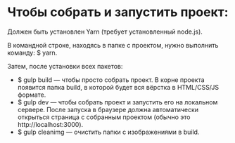 <h1>Чтобы собрать и запустить проект:</h1>

Должен быть установлен Yarn (требует установленный node.js).

В командной строке, находясь в папке с проектом, нужно выполнить команду: $ yarn.

Затем, после установки всех пакетов:

<ul>
  <li>$ gulp build — чтобы просто собрать проект. В корне проекта появится папка build, в которой будет вся вёрстка в HTML/CSS/JS формате.</li>
  <li>$ gulp dev — чтобы собрать проект и запустить его на локальном сервере. После запуска в браузере должна автоматически открыться страница с собранным проектом (обычно это http://localhost:3000).</li>
  <li>$ gulp cleanimg — очистить папки с изображениями в build.</li>
<ul>


